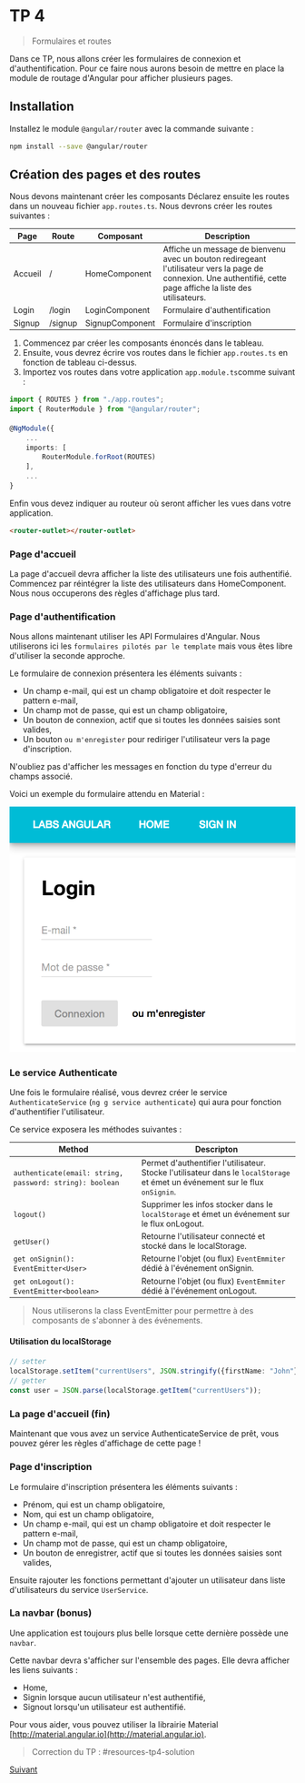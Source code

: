 # TP 4
> Formulaires et routes

Dans ce TP, nous allons créer les formulaires de connexion et d'authentification.
Pour ce faire nous aurons besoin de mettre en place la module de routage d'Angular
pour afficher plusieurs pages.

## Installation

Installez le module `@angular/router` avec la commande suivante :

```bash
npm install --save @angular/router
```

## Création des pages et des routes

Nous devons maintenant créer les composants 
Déclarez ensuite les routes dans un nouveau fichier `app.routes.ts`. Nous devrons créer les routes suivantes :

Page | Route | Composant | Description
---|---|---|---
Accueil | / | HomeComponent | Affiche un message de bienvenu avec un bouton rediregeant l'utilisateur vers la page de connexion. Une authentifié, cette page affiche la liste des utilisateurs. 
Login | /login | LoginComponent | Formulaire d'authentification
Signup | /signup | SignupComponent |Formulaire d'inscription

1. Commencez par créer les composants énoncés dans le tableau. 
2. Ensuite, vous devrez écrire vos routes dans le fichier `app.routes.ts` en fonction de tableau ci-dessus.
3. Importez vos routes dans votre application `app.module.ts`comme suivant :

```typescript
import { ROUTES } from "./app.routes";
import { RouterModule } from "@angular/router";

@NgModule({
    ...
    imports: [
        RouterModule.forRoot(ROUTES)
    ],
    ...
}
```

Enfin vous devez indiquer au routeur où seront afficher les vues dans votre application.

```html
<router-outlet></router-outlet>
```

### Page d'accueil

La page d'accueil devra afficher la liste des utilisateurs une fois authentifié.
Commencez par réintégrer la liste des utilisateurs dans HomeComponent. Nous nous occuperons des règles d'affichage plus tard.


### Page d'authentification

Nous allons maintenant utiliser les API Formulaires d'Angular. Nous utiliserons ici les `formulaires pilotés par le template`
mais vous êtes libre d'utiliser la seconde approche.

Le formulaire de connexion présentera les éléments suivants :

* Un champ e-mail, qui est un champ obligatoire et doit respecter le pattern e-mail,
* Un champ mot de passe, qui est un champ obligatoire,
* Un bouton de connexion, actif que si toutes les données saisies sont valides,
* Un bouton `ou m'enregister` pour rediriger l'utilisateur vers la page d'inscription.

N'oubliez pas d'afficher les messages en fonction du type d'erreur du champs associé.

Voici un exemple du formulaire attendu en Material :

![max-300](images/login.png) 


### Le service Authenticate

Une fois le formulaire réalisé, vous devrez créer le service `AuthenticateService` (`ng g service authenticate`) qui aura pour fonction d'authentifier
l'utilisateur.

Ce service exposera les méthodes suivantes :

Method | Descripton
---|---
`authenticate(email: string, password: string): boolean` | Permet d'authentifier l'utilisateur. Stocke l'utilisateur dans le `localStorage` et émet un événement sur le flux `onSignin`.
`logout()` | Supprimer les infos stocker dans le `localStorage` et émet un événement sur le flux onLogout.
`getUser()` | Retourne l'utilisateur connecté et stocké dans le localStorage.
`get onSignin(): EventEmitter<User>` | Retourne l'objet (ou flux) `EventEmmiter` dédié à l'événement onSignin.
`get onLogout(): EventEmitter<boolean>` | Retourne l'objet (ou flux) `EventEmmiter` dédié à l'événement onLogout.

> Nous utiliserons la class EventEmitter pour permettre à des composants de s'abonner à des événements.

#### Utilisation du localStorage

```typescript
// setter
localStorage.setItem("currentUsers", JSON.stringify({firstName: "John"}));
// getter
const user = JSON.parse(localStorage.getItem("currentUsers"));
```

### La page d'accueil (fin)

Maintenant que vous avez un service AuthenticateService de prêt, vous pouvez gérer les règles d'affichage de cette page !

### Page d'inscription

Le formulaire d'inscription présentera les éléments suivants :

* Prénom, qui est un champ obligatoire, 
* Nom, qui est un champ obligatoire, 
* Un champ e-mail, qui est un champ obligatoire et doit respecter le pattern e-mail,
* Un champ mot de passe, qui est un champ obligatoire,
* Un bouton de enregistrer, actif que si toutes les données saisies sont valides,

Ensuite rajouter les fonctions permettant d'ajouter un utilisateur dans liste d'utilisateurs du service `UserService`.

### La navbar (bonus)

Une application est toujours plus belle lorsque cette dernière possède une `navbar`.

Cette navbar devra s'afficher sur l'ensemble des pages. Elle devra afficher les liens suivants :

* Home,
* Signin lorsque aucun utilisateur n'est authentifié,
* Signout lorsqu'un utilisateur est authentifié.

Pour vous aider, vous pouvez utiliser la librairie Material [http://material.angular.io](http://material.angular.io).

> Correction du TP : #resources-tp4-solution

[Suivant](tp5-webservice.md)

